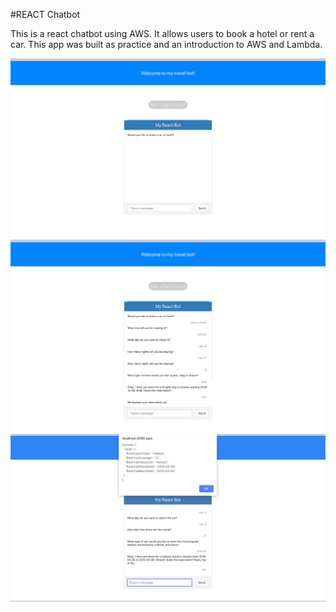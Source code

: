 #REACT Chatbot

This is a react chatbot using AWS.
It allows users to book a hotel or rent a car. 
This app was built as practice and an introduction to AWS and Lambda.

![index](img/index.png)
![hotel](img/hotel.png)
![car](img/car.png)